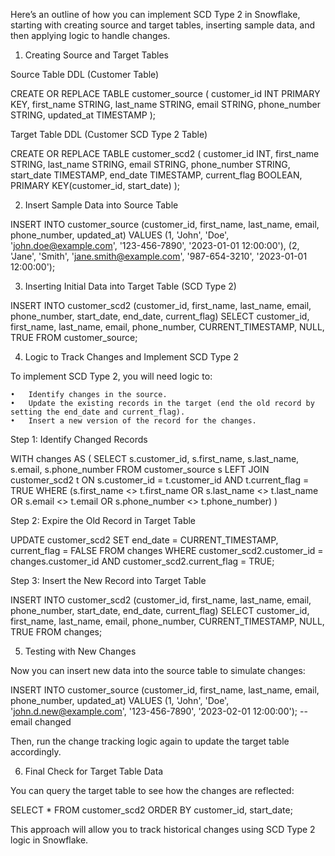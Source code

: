 Here’s an outline of how you can implement SCD Type 2 in Snowflake, starting with creating source and target tables, inserting sample data, and then applying logic to handle changes.

1. Creating Source and Target Tables

Source Table DDL (Customer Table)

CREATE OR REPLACE TABLE customer_source (
    customer_id INT PRIMARY KEY,
    first_name STRING,
    last_name STRING,
    email STRING,
    phone_number STRING,
    updated_at TIMESTAMP
);

Target Table DDL (Customer SCD Type 2 Table)

CREATE OR REPLACE TABLE customer_scd2 (
    customer_id INT,
    first_name STRING,
    last_name STRING,
    email STRING,
    phone_number STRING,
    start_date TIMESTAMP,
    end_date TIMESTAMP,
    current_flag BOOLEAN,
    PRIMARY KEY(customer_id, start_date)
);

2. Insert Sample Data into Source Table

INSERT INTO customer_source (customer_id, first_name, last_name, email, phone_number, updated_at) VALUES
(1, 'John', 'Doe', 'john.doe@example.com', '123-456-7890', '2023-01-01 12:00:00'),
(2, 'Jane', 'Smith', 'jane.smith@example.com', '987-654-3210', '2023-01-01 12:00:00');

3. Inserting Initial Data into Target Table (SCD Type 2)

INSERT INTO customer_scd2 (customer_id, first_name, last_name, email, phone_number, start_date, end_date, current_flag) 
SELECT customer_id, first_name, last_name, email, phone_number, CURRENT_TIMESTAMP, NULL, TRUE 
FROM customer_source;

4. Logic to Track Changes and Implement SCD Type 2

To implement SCD Type 2, you will need logic to:

	•	Identify changes in the source.
	•	Update the existing records in the target (end the old record by setting the end_date and current_flag).
	•	Insert a new version of the record for the changes.

Step 1: Identify Changed Records

WITH changes AS (
    SELECT s.customer_id, s.first_name, s.last_name, s.email, s.phone_number
    FROM customer_source s
    LEFT JOIN customer_scd2 t
    ON s.customer_id = t.customer_id AND t.current_flag = TRUE
    WHERE (s.first_name <> t.first_name OR s.last_name <> t.last_name OR 
           s.email <> t.email OR s.phone_number <> t.phone_number)
)

Step 2: Expire the Old Record in Target Table

UPDATE customer_scd2
SET end_date = CURRENT_TIMESTAMP, current_flag = FALSE
FROM changes
WHERE customer_scd2.customer_id = changes.customer_id
AND customer_scd2.current_flag = TRUE;

Step 3: Insert the New Record into Target Table

INSERT INTO customer_scd2 (customer_id, first_name, last_name, email, phone_number, start_date, end_date, current_flag)
SELECT customer_id, first_name, last_name, email, phone_number, CURRENT_TIMESTAMP, NULL, TRUE
FROM changes;

5. Testing with New Changes

Now you can insert new data into the source table to simulate changes:

INSERT INTO customer_source (customer_id, first_name, last_name, email, phone_number, updated_at) VALUES
(1, 'John', 'Doe', 'john.d.new@example.com', '123-456-7890', '2023-02-01 12:00:00'); -- email changed

Then, run the change tracking logic again to update the target table accordingly.

6. Final Check for Target Table Data

You can query the target table to see how the changes are reflected:

SELECT * FROM customer_scd2 ORDER BY customer_id, start_date;

This approach will allow you to track historical changes using SCD Type 2 logic in Snowflake.
